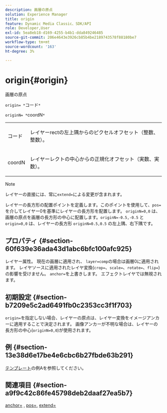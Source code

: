 ```yaml
---
description: 画層の原点
solution: Experience Manager
title: origin
feature: Dynamic Media Classic、SDK/API
role: Developer,User
exl-id: 5ea8eb18-d169-4255-b4b1-dda849246485
source-git-commit: 206e4643e3926cb85b4be2189743578f88180be7
workflow-type: tm+mt
source-wordcount: '163'
ht-degree: 3%

---
```


# origin{#origin}

画層の原点

`origin= *`コード`*`

`originN= *`coordN`*`

<table id="simpletable_A270FD92B1E841FE81F5AB300351FE01"> 
 <tr class="strow"> 
  <td class="stentry"> <p><span class="varname"> コード</span> </p></td> 
  <td class="stentry"> <p>レイヤーrectの左上隅からのピクセルオフセット（整数、整数）。 </p></td> 
 </tr> 
 <tr class="strow"> 
  <td class="stentry"> <p><span class="varname"> coordN</span> </p></td> 
  <td class="stentry"> <p>レイヤーレクトの中心からの正規化オフセット（実数、実数）。 </p></td> 
 </tr> 
</table>

>[!NOTE]
>
>レイヤーの直接には、常に`extend=`による変更が含まれます。

レイヤーの長方形の配置ポイントを定義します。このポイントを使用して、`pos=`を介してレイヤー0を基準にレイヤーの長方形を配置します。 `originN=0,0` は、画層の原点を画層の長方形の中心に配置します。`originN=-0.5,-0.5` と `origin=0,0` は、レイヤーの長方形 `originN=0.5,0.5` の左上隅、右下隅です。

## プロパティ {#section-60f639e36ada43d1abc6bfc100afc925}

レイヤー属性。 現在の画層に適用され、 `layer=comp`の場合は画層0に適用されます。 レイヤソースに適用されたレイヤ変換(`crop=`、`scale=`、`rotate=`、`flip=`)の影響を受けません。 `anchor=`を上書きします。 エフェクトレイヤでは無視されます。

## 初期設定 {#section-b7209e5c2ad6491fb0c2353cc3f1f703}

`origin=`を指定しない場合、レイヤーの原点は、レイヤー変換をイメージアンカーに適用することで決定されます。 画像アンカーが不明な場合は、レイヤーの長方形の中心(`originN=0,0`)が使用されます。

## 例 {#section-13e38d6e17be4e6cbc6b27fbde63b291}

[テンプレート](../../../../../is-api/http-ref/image-serving-api-ref/c-http-protocol-reference/c-templates/c-templates.md#concept-3cd2d2adae0e41b2979b9640244d4d3e)の例Aを参照してください。

## 関連項目 {#section-a9f9c42c86fe45798deb2daaf27ea5b7}

[anchor=](../../../../../is-api/http-ref/image-serving-api-ref/c-http-protocol-reference/c-command-reference/r-anchor.md#reference-6661e548ab284b82828d8d94c8ddeb7c) ,  [pos=](../../../../../is-api/http-ref/image-serving-api-ref/c-http-protocol-reference/c-command-reference/r-pos.md#reference-65de948f4b404f1182b22119ca332143),  [extend=](../../../../../is-api/http-ref/image-serving-api-ref/c-http-protocol-reference/c-command-reference/r-extend.md#reference-7e9156beb285459d830e2d56782a74ac)
